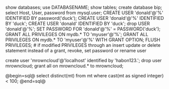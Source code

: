 show databases;
use DATABASENAME;
show tables;
create database bip;
select Host, User, password from mysql.user;
CREATE USER 'donald'@'%' IDENTIFIED BY password('duck');
CREATE USER 'donald'@'%' IDENTIFIED BY 'duck';
CREATE USER 'donald' IDENTIFIED BY 'duck';
drop USER 'donald'@'%';
SET PASSWORD FOR 'donald'@'%' = PASSWORD('duck');
GRANT ALL PRIVILEGES ON mydb.* TO 'myuser'@'%';
GRANT ALL PRIVILEGES ON mydb.* TO 'myuser'@'%' WITH GRANT OPTION;
FLUSH PRIVILEGES; # if modified PRIVILEGES through an insert update or delete statement instead of a grant, revoke, set password or rename user

create user 'mrowncloud'@'localhost' identified by 'habon123.';
drop user mrowncloud;
grant all on mrowncloud.* to mrowncloud;

@begin=sql@
select distinct(mt) from mt where cast(mt as signed integer) < 100;
@end=sql@

